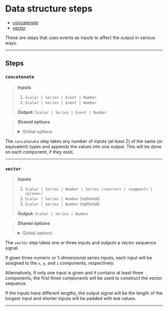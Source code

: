 # Data structure steps

- [concatenate](#concatenate)
- [vector](#vector)

These are steps that uses events as inputs to affect the output 
in various ways.


---

## Steps

### `concatenate`

> **Inputs**
>
> 1. `Scalar | Series | Event | Number`
> 2. `Scalar | Series | Event | Number`
>
> **Output:** `Scalar | Series | Event | Number`


> **Shared options**
>
> <details><summary>Global options</summary>
> 
> The following options are available globally on all steps.
>
> * [export](./index.md#export)
> * [output](./index.md#output)
> * [set](./index.md#set)
> * [space](./index.md#space)
>
>
></details>
>


The `concatenate` step takes any number of inputs (at least 2) 
of the same (or equivalent) types and appends the values into one 
output. This will be done on each component, if they exist.

---

### `vector`

> **Inputs**
>
> 1. `Scalar | Series | Number | Series (<vector> | <segment> | <plane>)`
> 2. `Scalar | Series | Number` (optional)
> 3. `Scalar | Series | Number` (optional)
>
> **Output:** `Scalar | Series | Number`


> **Shared options**
>
> <details><summary>Global options</summary>
> 
> The following options are available globally on all steps.
>
> * [export](./index.md#export)
> * [output](./index.md#output)
> * [set](./index.md#set)
> * [space](./index.md#space)
>
>
></details>
>


The `vector` step takes one or three inputs and outputs a 
vector sequence signal. 

If given three numeric or 1-dimensional series inputs, each 
input will be assigned to the `x`, `y`, and `z` components, 
respectively.

Alternatively, if only one input is given and it contains at
least three components, the first three components will be 
used to construct the vector sequence.

If the inputs have different lengths, the output signal will 
be the length of the longest input and shorter inputs will be 
padded with `NaN` values.

---

